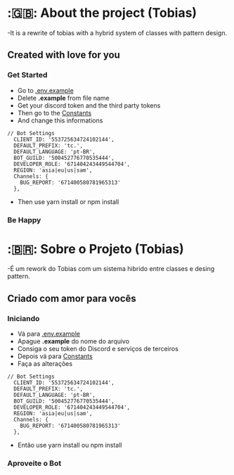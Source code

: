 # :🇬🇧: About the project (Tobias) 
-It is a rewrite of tobias with a hybrid system of classes with pattern design.

## Created with love for you

### Get Started
- Go to [.env.example](https://github.com/tobias-inc/Tobias-Rework/blob/master/.env.example)
- Delete **.example** from file name 
- Get your discord token and the third party tokens
- Then go to the [Constants](https://github.com/tobias-inc/Tobias-Rework/blob/master/src/utils/Constants.js)
- And change this informations
```JS
// Bot Settings
  CLIENT_ID: '553725634724102144',
  DEFAULT_PREFIX: 'tc.',
  DEFAULT_LANGUAGE: 'pt-BR',
  BOT_GUILD: '500452776770535444',
  DEVELOPER_ROLE: '671404243449544704',
  REGION: 'asia|eu|us|sam',
  Channels: {
    BUG_REPORT: '671400580781965313'
  },
```
- Then use yarn install or npm install 

### Be Happy

# :🇧🇷: Sobre o Projeto (Tobias)
-É um rework do Tobias com um sistema hibrido entre classes e desing pattern.

## Criado com amor para vocês

### Iniciando
- Vá para [.env.example](https://github.com/tobias-inc/Tobias-Rework/blob/master/.env.example)
- Apague **.example** do nome do arquivo 
- Consiga o seu token do Discord e serviços de terceiros
- Depois vá para [Constants](https://github.com/tobias-inc/Tobias-Rework/blob/master/src/utils/Constants.js)
- Faça as alterações
```JS
// Bot Settings
  CLIENT_ID: '553725634724102144',
  DEFAULT_PREFIX: 'tc.',
  DEFAULT_LANGUAGE: 'pt-BR',
  BOT_GUILD: '500452776770535444',
  DEVELOPER_ROLE: '671404243449544704',
  REGION: 'asia|eu|us|sam',
  Channels: {
    BUG_REPORT: '671400580781965313'
  },
```
- Então use yarn install ou npm install 

### Aproveite o Bot 
